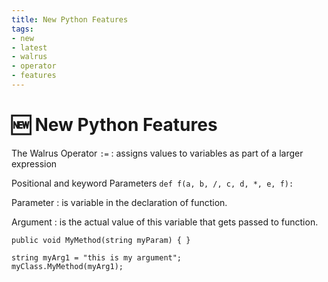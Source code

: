 ```yaml
---
title: New Python Features
tags:
- new
- latest
- walrus
- operator
- features
---
```


# :new: New Python Features

<TagLinks />

The Walrus Operator `:=`
: assigns values to variables as part of a larger expression

Positional and keyword Parameters `def f(a, b, /, c, d, *, e, f):`

Parameter
: is variable in the declaration of function.

Argument
: is the actual value of this variable that gets passed to function.

```
public void MyMethod(string myParam) { }

string myArg1 = "this is my argument";
myClass.MyMethod(myArg1);
```


